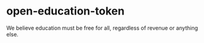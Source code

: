 # open-education-token
We believe education must be free for all, regardless of revenue or anything else.
